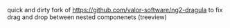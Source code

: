 quick and dirty fork of https://github.com/valor-software/ng2-dragula to fix drag and drop between nested componenets (treeview)
